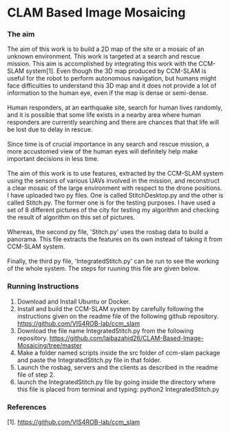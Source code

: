 # CLAM Based Image Mosaicing

### The aim 
The aim of this work is to build a 2D map of the site or a mosaic of an unknown environment. This work is targeted at a search and rescue mission. This aim is accomplished by integrating this work with the CCM-SLAM system[1]. Even though the 3D map produced by CCM-SLAM is useful for the robot to perform autonomous navigation, but humans might face difficulties to understand this 3D map and it does not provide a lot of information to the human eye, even if the map is dense or semi-dense. 
<br />
<br />
Human responders, at an earthquake site, search for human lives randomly, and it is possible that some life exists in a nearby area where human responders are currently searching and there are chances that that life will be lost due to delay in rescue.
<br />
<br />
Since time is of crucial importance in any search and rescue mission, a more accustomed view of the human eyes will definitely help make important decisions in less time. 
<br />
<br />
The aim of this work is to use features, extracted by the CCM-SLAM system using the sensors of various UAVs involved in the mission, and reconstruct a clear mosaic of the large environment with respect to the drone positions.
<br />
I have uploaded two py files. One is called StitchDesktop.py and the other is called Stitch.py. The former one is for the testing purposes. I have used a set of 8 different pictures of the city for testing my algorithm and checking the result of algorithm on this set of pictures.
<br />
<br />
Whereas, the second py file, 'Stitch.py' uses the rosbag data to build a panorama. This file extracts the features on its own instead of taking it from CCM-SLAM system.
<br />
<br />
Finally, the third py file, 'IntegratedStitch.py' can be run to see the working of the whole system. The steps for ruuning this file are given below. 

###  Running Instructions
1. Download and Install Ubuntu or Docker. 
2. Install and build the CCM-SLAM system by carefully following the instructions given
on the readme file of the following github repository.
https://github.com/VIS4ROB-lab/ccm_slam
3. Download the file name IntegratedStitch.py from the following repository.
https://github.com/laibazahid26/CLAM-Based-Image-Mosaicing/tree/master
4. Make a folder named scripts inside the src folder of ccm-slam package and paste the
IntegratedStitch.py file in that folder.
5. Launch the rosbag, servers and the clients as described in the readme file of step 2.
6. launch the IntegratedStitch.py file by going inside the directory where this file is placed
from terminal and typing:
python2 IntegratedStitch.py

### References
[1]. https://github.com/VIS4ROB-lab/ccm_slam
